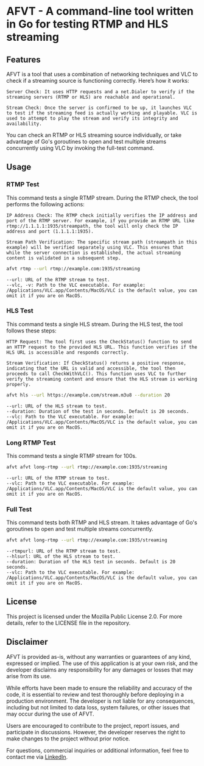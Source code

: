 # AFVT - A command-line tool written in Go for testing RTMP and HLS streaming

## Features

AFVT is a tool that uses a combination of networking techniques and VLC to check if a streaming source is functioning correctly. Here’s how it works:

    Server Check: It uses HTTP requests and a net.Dialer to verify if the streaming servers (RTMP or HLS) are reachable and operational.

    Stream Check: Once the server is confirmed to be up, it launches VLC to test if the streaming feed is actually working and playable. VLC is used to attempt to play the stream and verify its integrity and availability.

You can check an RTMP or HLS streaming source individually, or take advantage of Go's goroutines to open and test multiple streams concurrently using VLC by invoking the full-test command.

## Usage

### RTMP Test

This command tests a single RTMP stream.
During the RTMP check, the tool performs the following actions:

    IP Address Check: The RTMP check initially verifies the IP address and port of the RTMP server. For example, if you provide an RTMP URL like rtmp://1.1.1.1:1935/streampath, the tool will only check the IP address and port (1.1.1.1:1935).

    Stream Path Verification: The specific stream path (streampath in this example) will be verified separately using VLC. This ensures that while the server connection is established, the actual streaming content is validated in a subsequent step.

```bash 
afvt rtmp --url rtmp://example.com:1935/streaming
```
    --url: URL of the RTMP stream to test.
    --vlc, -v: Path to the VLC executable. For example: /Applications/VLC.app/Contents/MacOS/VLC is the default value, you can omit it if you are on MacOS.

### HLS Test

This command tests a single HLS stream.
During the HLS test, the tool follows these steps:

    HTTP Request: The tool first uses the CheckStatus() function to send an HTTP request to the provided HLS URL. This function verifies if the HLS URL is accessible and responds correctly.

    Stream Verification: If CheckStatus() returns a positive response, indicating that the URL is valid and accessible, the tool then proceeds to call CheckWithVLC(). This function uses VLC to further verify the streaming content and ensure that the HLS stream is working properly.

```bash 
afvt hls --url https://example.com/stream.m3u8 --duration 20
```
    --url: URL of the HLS stream to test.
    --duration: Duration of the test in seconds. Default is 20 seconds.
    --vlc: Path to the VLC executable. For example: /Applications/VLC.app/Contents/MacOS/VLC is the default value, you can omit it if you are on MacOS.

### Long RTMP Test

This command tests a single RTMP stream for 100s.

```bash 
afvt afvt long-rtmp --url rtmp://example.com:1935/streaming
```
    --url: URL of the RTMP stream to test.
    --vlc: Path to the VLC executable. For example: /Applications/VLC.app/Contents/MacOS/VLC is the default value, you can omit it if you are on MacOS.

### Full Test

This command tests both RTMP and HLS stream. It takes advantage of Go's goroutines to open and test multiple streams concurrently.

```bash 
afvt afvt long-rtmp --url rtmp://example.com:1935/streaming
```
    --rtmpurl: URL of the RTMP stream to test.
    --hlsurl: URL of the HLS stream to test.
    --duration: Duration of the HLS test in seconds. Default is 20 seconds.
    --vlc: Path to the VLC executable. For example: /Applications/VLC.app/Contents/MacOS/VLC is the default value, you can omit it if you are on MacOS.

## License

This project is licensed under the Mozilla Public License 2.0. For more details, refer to the LICENSE file in the repository.

## Disclaimer

AFVT is provided as-is, without any warranties or guarantees of any kind, expressed or implied. The use of this application is at your own risk, and the developer disclaims any responsibility for any damages or losses that may arise from its use.

While efforts have been made to ensure the reliability and accuracy of the code, it is essential to review and test thoroughly before deploying in a production environment. The developer is not liable for any consequences, including but not limited to data loss, system failures, or other issues that may occur during the use of AFVT.

Users are encouraged to contribute to the project, report issues, and participate in discussions. However, the developer reserves the right to make changes to the project without prior notice.

For questions, commercial inquiries or additional information, feel free to contact me via [LinkedIn](https://www.linkedin.com/in/manuel-lanzani-59071b251/).

